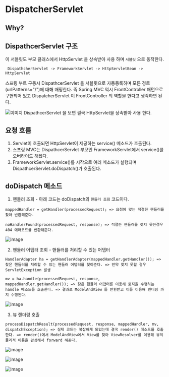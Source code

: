 

# DispatcherServlet

  ## Why?
  
  
  
  ## DispathcerServlet 구조
  
  이 서블릿도 부모 클래스에서 HttpServlet 을 상속받아 사용 하며 `서블릿` 으로 동작한다.
  
     DispathcherServlet -> FrameworkServlet -> HttpServletBean -> HttpServlet
  
  스프링 부트 구동시 DispathcerServlet 을 서블릿으로 자동등록하며 모든 경로(urlPatterns="/")에 대해 매핑한다. 즉 Spring MVC 역시 FrontController 
  패턴으로 구현되어 있고 DispatcherServlet 이 FrontController 의 역할을 한다고 생각하면 된다.
  
   ![이미지](https://oopy.lazyrockets.com/api/v2/notion/image?src=https%3A%2F%2Fs3-us-west-2.amazonaws.com%2Fsecure.notion-static.com%2F01763a91-c0a1-4688-b15e-573a3458b5f4%2FUntitled.png&blockId=3da6bc6e-44b2-4ad6-b00c-60402a5c507d)
                                                          DispathcerServlet 을 보면 결국 HttpServlet을 상속받아 사용 한다.
                                                          
                                                          
   
   ## 요청 흐름
   
   1. Servlet이 호출되면 HttpServlet이 제공하는 service() 메소드가 호출된다.
   2. 스프링 MVC는 DispathcerServlet 부모인 FrameworkServlet에서 service()를 오버라이드 해뒀다.
   3. FrameworkServlet.service()를 시작으로 여러 메소드가 실행되며 DispathcerServlet.doDispatch()가 호출된다.


  ## doDispatch 메소드
  1. 핸들러 조회 - 아래 코드는 doDispatch의 `핸들러 조회` 코드이다.
  
  `mappedHandler = getHandler(processedRequest);
  => 요청에 맞는 적절한 핸들러를 찾아 반환해준다.`
  
  `noHandlerFound(processedRequest, response);
  => 적절한 핸들러를 찾지 못한경우 404 에러코드를 반환해준다.`
  
  ![image](https://user-images.githubusercontent.com/79154652/144574187-93bf0014-1db7-4de5-abbc-b608367a2a4f.png)
   
   
  2. 핸들러 어댑터 조회 - 핸들러를 처리할 수 있는 어댑터
  
  `HandlerAdapter ha = getHandlerAdapter(mappedHandler.getHandler());
  => 찾은 핸들러를 처리할 수 있는 핸들러 어댑터를 찾아준다.
  => 만약 찾지 못할 경우 ServletException 발생`
  
  
  `mv = ha.handle(processedRequest, response, mappedHandler.getHandler());
  => 찾은 핸들러 어댑터를 이용해 로직을 수행하는 handle 메소드를 호출한다.
  => 결과로 ModelAndView 를 반환받고 이를 이용해 렌더링 까지 수행된다.`
  
  ![image](https://user-images.githubusercontent.com/79154652/144574879-8816761c-7c34-46d3-8a9d-70fce920e11d.png)

  
   
   
  3. 뷰 렌더링 호출

  `processDispatchResult(processedRequest, response, mappedHandler, mv, dispatchException);
  => 실제 코드는 복잡하게 되있는데 결국 render() 메소드를 호출한다.
  => render()에서 ModelAndView에서 View를 찾아 ViewResolver를 이용해 뷰의 물리적 이름을 완성해서 forward 해준다.`
  
  ![image](https://user-images.githubusercontent.com/79154652/144770712-4f9b0426-a5a1-4d08-aad8-868b77685695.png)

  
  ![image](https://user-images.githubusercontent.com/79154652/144770768-9947b820-9f11-4eab-bea5-c43b81e4a0f3.png)

  
  ![image](https://user-images.githubusercontent.com/79154652/144771311-c00c1952-74e4-4cd8-93ad-7f401fdaf750.png)

   
  
